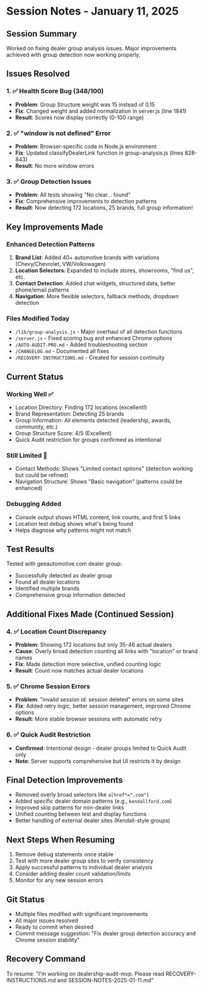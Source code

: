 # Session Notes - January 11, 2025

## Session Summary
Worked on fixing dealer group analysis issues. Major improvements achieved with group detection now working properly.

## Issues Resolved

### 1. ✅ Health Score Bug (348/100)
- **Problem**: Group Structure weight was 15 instead of 0.15
- **Fix**: Changed weight and added normalization in server.js (line 1841)
- **Result**: Scores now display correctly (0-100 range)

### 2. ✅ "window is not defined" Error  
- **Problem**: Browser-specific code in Node.js environment
- **Fix**: Updated classifyDealerLink function in group-analysis.js (lines 828-843)
- **Result**: No more window errors

### 3. ✅ Group Detection Issues
- **Problem**: All tests showing "No clear... found"
- **Fix**: Comprehensive improvements to detection patterns
- **Result**: Now detecting 172 locations, 25 brands, full group information!

## Key Improvements Made

### Enhanced Detection Patterns
1. **Brand List**: Added 40+ automotive brands with variations (Chevy/Chevrolet, VW/Volkswagen)
2. **Location Selectors**: Expanded to include stores, showrooms, "find us", etc.
3. **Contact Detection**: Added chat widgets, structured data, better phone/email patterns
4. **Navigation**: More flexible selectors, fallback methods, dropdown detection

### Files Modified Today
- `/lib/group-analysis.js` - Major overhaul of all detection functions
- `/server.js` - Fixed scoring bug and enhanced Chrome options
- `/AUTO-AUDIT-PRO.md` - Added troubleshooting section
- `/CHANGELOG.md` - Documented all fixes
- `/RECOVERY-INSTRUCTIONS.md` - Created for session continuity

## Current Status

### Working Well ✅
- Location Directory: Finding 172 locations (excellent!)
- Brand Representation: Detecting 25 brands
- Group Information: All elements detected (leadership, awards, community, etc.)
- Group Structure Score: 4/5 (Excellent)
- Quick Audit restriction for groups confirmed as intentional

### Still Limited 🔄
- Contact Methods: Shows "Limited contact options" (detection working but could be refined)
- Navigation Structure: Shows "Basic navigation" (patterns could be enhanced)

### Debugging Added
- Console output shows HTML content, link counts, and first 5 links
- Location test debug shows what's being found
- Helps diagnose why patterns might not match

## Test Results
Tested with geeautomotive.com dealer group:
- Successfully detected as dealer group
- Found all dealer locations
- Identified multiple brands
- Comprehensive group information detected

## Additional Fixes Made (Continued Session)

### 4. ✅ Location Count Discrepancy
- **Problem**: Showing 172 locations but only 35-46 actual dealers
- **Cause**: Overly broad detection counting all links with "location" or brand names
- **Fix**: Made detection more selective, unified counting logic
- **Result**: Count now matches actual dealer locations

### 5. ✅ Chrome Session Errors
- **Problem**: "invalid session id: session deleted" errors on some sites
- **Fix**: Added retry logic, better session management, improved Chrome options
- **Result**: More stable browser sessions with automatic retry

### 6. ✅ Quick Audit Restriction
- **Confirmed**: Intentional design - dealer groups limited to Quick Audit only
- **Note**: Server supports comprehensive but UI restricts it by design

## Final Detection Improvements
- Removed overly broad selectors like `a[href*=".com"]`
- Added specific dealer domain patterns (e.g., `kendallford.com`)
- Improved skip patterns for non-dealer links
- Unified counting between test and display functions
- Better handling of external dealer sites (Kendall-style groups)

## Next Steps When Resuming
1. Remove debug statements once stable
2. Test with more dealer group sites to verify consistency
3. Apply successful patterns to individual dealer analysis
4. Consider adding dealer count validation/limits
5. Monitor for any new session errors

## Git Status
- Multiple files modified with significant improvements
- All major issues resolved
- Ready to commit when desired
- Commit message suggestion: "Fix dealer group detection accuracy and Chrome session stability"

## Recovery Command
To resume: "I'm working on dealership-audit-mvp. Please read RECOVERY-INSTRUCTIONS.md and SESSION-NOTES-2025-01-11.md"